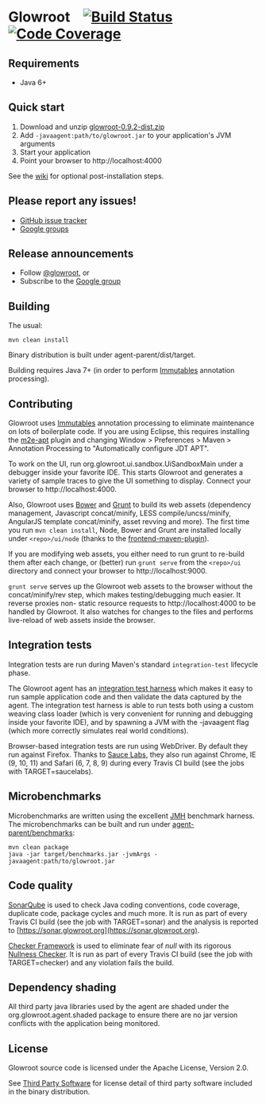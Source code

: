 Glowroot &nbsp;&nbsp; [![Build Status](https://img.shields.io/travis/glowroot/glowroot.svg)](https://travis-ci.org/glowroot/glowroot) [![Code Coverage](https://img.shields.io/sonar/https/sonar.glowroot.org/org.glowroot:glowroot-parent/overall_coverage.svg?label=coverage)](https://sonar.glowroot.org/dashboard/index?id=org.glowroot%3Aglowroot-parent)
=========

## Requirements

* Java 6+

## Quick start

1. Download and unzip [glowroot-0.9.2-dist.zip](https://github.com/glowroot/glowroot/releases/download/v0.9.2/glowroot-0.9.2-dist.zip)
2. Add `-javaagent:path/to/glowroot.jar` to your application's JVM arguments
3. Start your application
4. Point your browser to http://localhost:4000

See the [wiki](https://github.com/glowroot/glowroot/wiki/Agent-Installation) for optional post-installation steps.

## Please report any issues!

 * [GitHub issue tracker](https://github.com/glowroot/glowroot/issues)
 * [Google groups](https://groups.google.com/forum/#!forum/glowroot)

## Release announcements

* Follow [@glowroot](https://twitter.com/glowroot), or
* Subscribe to the [Google group](https://groups.google.com/forum/#!forum/glowroot)

## Building

The usual:

    mvn clean install

Binary distribution is built under agent-parent/dist/target.

Building requires Java 7+ (in order to perform [Immutables](https://immutables.github.io) annotation processing).

## Contributing

Glowroot uses [Immutables](https://immutables.github.io) annotation processing to eliminate maintenance on lots of boilerplate code. If you are using Eclipse, this requires installing the [m2e-apt](https://github.com/jbosstools/m2e-apt) plugin and changing Window > Preferences > Maven > Annotation Processing to "Automatically configure JDT APT".

To work on the UI, run org.glowroot.ui.sandbox.UiSandboxMain under a debugger inside your favorite IDE. This starts Glowroot and generates a variety of sample traces to give the UI something to display. Connect your browser to http://localhost:4000.

Also, Glowroot uses [Bower](http://bower.io) and [Grunt](http://gruntjs.com) to build its web assets (dependency management, Javascript concat/minify, LESS compile/uncss/minify, AngularJS template concat/minify, asset revving and more). The first time you run `mvn clean install`, Node, Bower and Grunt are installed locally under `<repo>/ui/node` (thanks to the [frontend-maven-plugin](https://github.com/eirslett/frontend-maven-plugin)).

If you are modifying web assets, you either need to run grunt to re-build them after each change, or (better) run `grunt serve` from the `<repo>/ui` directory and connect your browser to http://localhost:9000.

`grunt serve` serves up the Glowroot web assets to the browser without the concat/minify/rev step, which makes testing/debugging much easier. It reverse proxies non- static resource requests to http://localhost:4000 to be handled by Glowroot. It also watches for changes to the files and performs live-reload of web assets inside the browser.

## Integration tests

Integration tests are run during Maven's standard `integration-test` lifecycle phase.

The Glowroot agent has an [integration test harness](agent-parent/it-harness) which makes it easy to run sample application code and then validate the data captured by the agent.  The integration test harness is able to run tests both using a custom weaving class loader (which is very convenient for running and debugging inside your favorite IDE), and by spawning a JVM with the -javaagent flag (which more correctly simulates real world conditions).

Browser-based integration tests are run using WebDriver.  By default they run against Firefox.  Thanks to [Sauce Labs](https://saucelabs.com), they also run against Chrome, IE (9, 10, 11) and Safari (6, 7, 8, 9) during every Travis CI build (see the jobs with TARGET=saucelabs).

## Microbenchmarks

Microbenchmarks are written using the excellent [JMH](http://openjdk.java.net/projects/code-tools/jmh/) benchmark harness. The microbenchmarks can be built and run under [agent-parent/benchmarks](agent-parent/benchmarks):

    mvn clean package
    java -jar target/benchmarks.jar -jvmArgs -javaagent:path/to/glowroot.jar

## Code quality

[SonarQube](http://www.sonarqube.org) is used to check Java coding conventions, code coverage, duplicate code, package cycles and much more. It is run as part of every Travis CI build (see the job with TARGET=sonar) and the analysis is reported to [https://sonar.glowroot.org](https://sonar.glowroot.org).

[Checker Framework](http://types.cs.washington.edu/checker-framework/) is used to eliminate fear of *null* with its rigorous [Nullness Checker](http://types.cs.washington.edu/checker-framework/current/checker-framework-manual.html#nullness-checker). It is run as part of every Travis CI build (see the job with TARGET=checker) and any violation fails the build.

## Dependency shading

All third party java libraries used by the agent are shaded under the org.glowroot.agent.shaded package to ensure there are no jar version conflicts with the application being monitored.

## License

Glowroot source code is licensed under the Apache License, Version 2.0.

See [Third Party Software](https://github.com/glowroot/glowroot/wiki/Third-Party-Software) for license detail of third party software included in the binary distribution.
